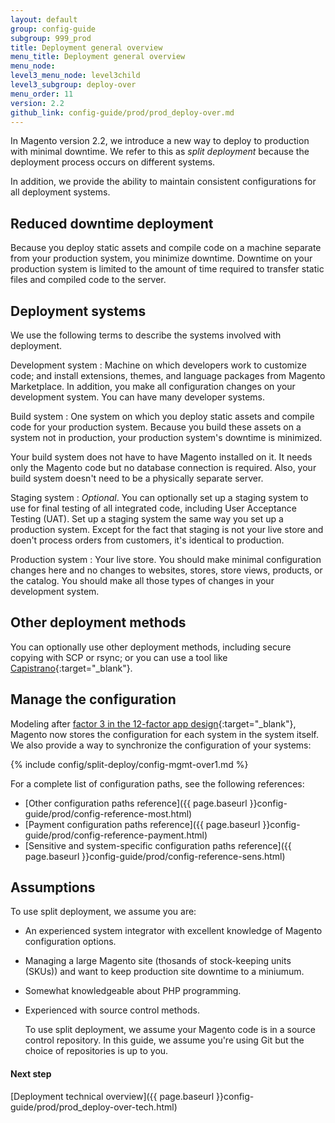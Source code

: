 ```yaml
---
layout: default
group: config-guide
subgroup: 999_prod
title: Deployment general overview
menu_title: Deployment general overview
menu_node: 
level3_menu_node: level3child
level3_subgroup: deploy-over
menu_order: 11
version: 2.2
github_link: config-guide/prod/prod_deploy-over.md
---
```


In Magento version 2.2, we introduce a new way to deploy to production with minimal downtime. We refer to this as _split deployment_ because the deployment process occurs on different systems.

In addition, we provide the ability to maintain consistent configurations for all deployment systems.

## Reduced downtime deployment
Because you deploy static assets and compile code on a machine separate from your production system, you minimize downtime. Downtime on your production system is limited to the amount of time required to transfer static files and compiled code to the server.

## Deployment systems
We use the following terms to describe the systems involved with deployment.

Development system
:	Machine on which developers work to customize code; and install extensions, themes, and language packages from Magento Marketplace. In addition, you make all configuration changes on your development system. You can have many developer systems.

Build system
:	One system on which you deploy static assets and compile code for your production system. Because you build these assets on a system not in production, your production system's downtime is minimized.

Your build system does not have to have Magento installed on it. It needs only the Magento code but no database connection is required. Also, your build system doesn't need to be a physically separate server. 

Staging system
:	_Optional_. You can optionally set up a staging system to use for final testing of all integrated code, including User Acceptance Testing (UAT). Set up a staging system the same way you set up a production system. Except for the fact that staging is not your live store and doen't process orders from customers, it's identical to production.

Production system
:	Your live store. You should make minimal configuration changes here and no changes to websites, stores, store views, products, or the catalog. You should make all those types of changes in your development system.

## Other deployment methods
You can optionally use other deployment methods, including secure copying with SCP or rsync; or you can use a tool like [Capistrano](http://capistranorb.com/documentation/overview/what-is-capistrano){:target="_blank"}. 

## Manage the configuration
Modeling after [factor 3 in the 12-factor app design](https://12factor.net/config){:target="_blank"}, Magento now stores the configuration for each system in the system itself. We also provide a way to synchronize the configuration of your systems:

{% include config/split-deploy/config-mgmt-over1.md %}

For a complete list of configuration paths, see the following references:

*	[Other configuration paths reference]({{ page.baseurl }}config-guide/prod/config-reference-most.html)
*	[Payment configuration paths reference]({{ page.baseurl }}config-guide/prod/config-reference-payment.html)
*	[Sensitive and system-specific configuration paths reference]({{ page.baseurl }}config-guide/prod/config-reference-sens.html)

## Assumptions
To use split deployment, we assume you are:

*	An experienced system integrator with excellent knowledge of Magento configuration options.
*	Managing a large Magento site (thosands of stock-keeping units (SKUs)) and want to keep production site downtime to a miniumum.
*	Somewhat knowledgeable about PHP programming.
*	Experienced with source control methods.

	To use split deployment, we assume your Magento code is in a source control repository. In this guide, we assume you're using Git but the choice of repositories is up to you. 

#### Next step
[Deployment technical overview]({{ page.baseurl }}config-guide/prod/prod_deploy-over-tech.html)